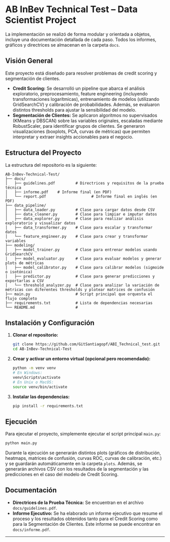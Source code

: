 # AB InBev Technical Test – Data Scientist Project

La implementación se realizó de forma modular y orientada a objetos, incluye una documentación detallada de cada paso. Todos los informes, gráficos y directrices se almacenan en la carpeta `docs`.

## Visión General

Este proyecto está diseñado para resolver problemas de credit scoring y segmentación de clientes.
- **Credit Scoring:** Se desarrolló un pipeline que abarca el análisis exploratorio, preprocesamiento, feature engineering (incluyendo transformaciones logarítmicas), entrenamiento de modelos (utilizando GridSearchCV) y calibración de probabilidades. Además, se evaluaron distintos thresholds para ajustar la sensibilidad del modelo.
- **Segmentación de Clientes:** Se aplicaron algoritmos no supervisados (KMeans y DBSCAN) sobre las variables originales, escaladas mediante RobustScaler, para identificar grupos de clientes. Se generaron visualizaciones (boxplots, PCA, curvas de métricas) que permiten interpretar y extraer insights accionables para el negocio.

## Estructura del Proyecto

La estructura del repositorio es la siguiente:

```
AB-InBev-Technical-Test/
├── docs/
│   ├── guidelines.pdf         # Directrices y requisitos de la prueba técnica
│   ├── informe.pdf    # Informe final (en PDF)
│   └── report.pdf                    # Informe final en inglés (en PDF)
├── data_pipeline/
│   ├── data_loader.py         # Clase para cargar datos desde CSV
│   ├── data_cleaner.py        # Clase para limpiar e imputar datos
│   ├── data_explorer.py       # Clase para realizar análisis exploratorio y visualizar datos
│   ├── data_transformer.py    # Clase para escalar y transformar datos
│   └── feature_engineer.py    # Clase para crear y transformar variables
├── modeling/
│   ├── model_trainer.py       # Clase para entrenar modelos usando GridSearchCV
│   ├── model_evaluator.py     # Clase para evaluar modelos y generar plots de métricas
│   ├── model_calibrator.py    # Clase para calibrar modelos (sigmoide o isotónica)
│   ├── predictor.py           # Clase para generar predicciones y exportarlas a CSV
│   └── threshold_analyzer.py  # Clase para analizar la variación de métricas con diferentes thresholds y plotear matrices de confusión
├── main.py                    # Script principal que orquesta el flujo completo
├── requirements.txt           # Lista de dependencias necesarias
└── README.md                  #
```

## Instalación y Configuración

1. **Clonar el repositorio:**

   ```bash
   git clone https://github.com/GitSantiagopf/ABI_Technical_test.git
   cd AB-InBev-Technical-Test
   ```

2. **Crear y activar un entorno virtual (opcional pero recomendado):**

   ```bash
   python -m venv venv
   # En Windows:
   venv\Scripts\activate
   # En Unix o MacOS:
   source venv/bin/activate
   ```

3. **Instalar las dependencias:**

   ```bash
   pip install -r requirements.txt
   ```

## Ejecución

Para ejecutar el proyecto, simplemente ejecutar el script principal `main.py`:

```bash
python main.py
```

Durante la ejecución se generarán distintos plots (gráficos de distribución, heatmaps, matrices de confusión, curvas ROC, curvas de calibración, etc.) y se guardarán automáticamente en la carpeta `plots`. Además, se generarán archivos CSV con los resultados de la segmentación y las predicciones en el caso del modelo de Credit Scoring.

## Documentación

- **Directrices de la Prueba Técnica:** Se encuentran en el archivo `docs/guidelines.pdf`.
- **Informe Ejecutivo:** Se ha elaborado un informe ejecutivo que resume el proceso y los resultados obtenidos tanto para el Credit Scoring como para la Segmentación de Clientes. Este informe se puede encontrar en `docs/informe.pdf`.

---
